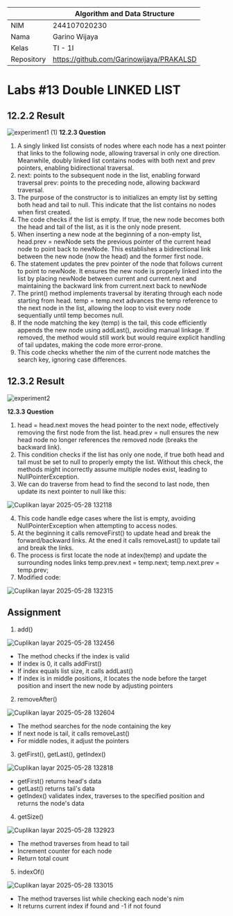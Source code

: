 |  | Algorithm and Data Structure |
|--|--|
| NIM |  244107020230|
| Nama | Garino Wijaya |
| Kelas | TI - 1I |
| Repository | https://github.com/Garinowijaya/PRAKALSD |

# Labs #13 Double LINKED LIST

## 12.2.2 Result

![experiment1 (1)](https://github.com/user-attachments/assets/292e856f-bd71-4b19-bc37-c25e6ccddb02)
**12.2.3 Question** 
1. A singly linked list consists of nodes where each node has a next pointer that links to the following node, allowing traversal in only one direction. Meanwhile, doubly linked list contains nodes with both next and prev pointers, enabling bidirectional traversal.
2. next: points to the subsequent node in the list, enabling forward traversal
prev: points to the preceding node, allowing backward traversal.
3. The purpose of the constructor is to initializes an empty list by setting both head and tail to null. This indicate that the list contains no nodes when first created.
4. The code checks if the list is empty. If true, the new node becomes both the head and tail of the list, as it is the only node present.
5. When inserting a new node at the beginning of a non-empty list, head.prev = newNode sets the previous pointer of the current head node to point back to newNode. This establishes a bidirectional link between the new node (now the head) and the former first node.
6. The statement updates the prev pointer of the node that follows current to point to newNode. It ensures the new node is properly linked into the list by placing newNode between current and current.next and maintaining the backward link from current.next back to newNode
7. The print() method implements traversal by iterating through each node starting from head. temp = temp.next advances the temp reference to the next node in the list, allowing the loop to visit every node sequentially until temp becomes null.
8. If the node matching the key (temp) is the tail, this code efficiently appends the new node using addLast(), avoiding manual linkage. If removed, the method would still work but would require explicit handling of tail updates, making the code more error-prone.
9. This code checks whether the nim of the current node matches the search key, ignoring case differences.

## 12.3.2 Result

![experiment2](https://github.com/user-attachments/assets/63340117-0591-4e32-9637-64f289e40dcf)

**12.3.3 Question** 
1. head = head.next moves the head pointer to the next node, effectively removing the first node from the list. head.prev = null ensures the new head node no longer references the removed node (breaks the backward link).
2. This condition checks if the list has only one node, if true both head and tail must be set to null to properly empty the list. Without this check, the methods might incorrectly assume multiple nodes exist, leading to NullPointerException.
3. We can do traverse from head to find the second to last node, then update its next pointer to null like this:

![Cuplikan layar 2025-05-28 132118](https://github.com/user-attachments/assets/9c25ad6f-15d6-402c-a99d-4ca9bed220da)

4. This code handle edge cases where the list is empty, avoiding NullPointerException when attempting to access nodes.
5. At the beginning it calls removeFirst() to update head and break the forward/backward links. At the ened it calls removeLast() to update tail and break the links.
6. The process is first locate the node at index(temp) and update the surrounding nodes links temp.prev.next = temp.next; temp.next.prev = temp.prev;
7. Modified code:

![Cuplikan layar 2025-05-28 132315](https://github.com/user-attachments/assets/21edbdb4-de22-45b6-a2a2-b27d47416523)

## Assignment

1. add()

![Cuplikan layar 2025-05-28 132456](https://github.com/user-attachments/assets/ae34c774-97e4-4ba5-a05b-c387afeed802)

- The method checks if the index is valid
- If index is 0, it calls addFirst()
- If index equals list size, it calls addLast()
- If index is in middle positions, it locates the node before the target position and insert the new node by adjusting pointers
2. removeAfter()

![Cuplikan layar 2025-05-28 132604](https://github.com/user-attachments/assets/e017f5ea-a492-45dd-9ef7-9f8432a7c1bd)

- The method searches for the node containing the key
- If next node is tail, it calls removeLast()
- For middle nodes, it adjust the pointers
3. getFirst(), getLast(), getIndex()

![Cuplikan layar 2025-05-28 132818](https://github.com/user-attachments/assets/68f0c250-6c74-42d1-8bf5-e6d2bfe7b3b7)

- getFirst() returns head's data
- getLast() returns tail's data
- getIndex() validates index, traverses to the specified position and returns the node's data
4. getSize()

![Cuplikan layar 2025-05-28 132923](https://github.com/user-attachments/assets/1cb21986-ac0e-4e3a-a61d-97e426fa9f58)

- The method traverses from head to tail
- Increment counter for each node
- Return total count
5. indexOf()

![Cuplikan layar 2025-05-28 133015](https://github.com/user-attachments/assets/b3a5109f-f0dd-49bc-8a60-c5b70304b8f8)

- The method traverses list while checking each node's nim
- It returns current index if found and -1 if not found


